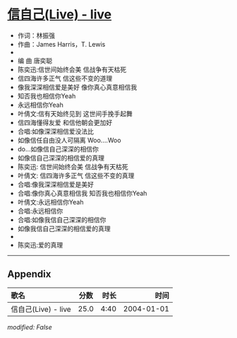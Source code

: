 # [信自己(Live) - live](https://music.163.com/song?id=66578)

* 作词：林振强
* 作曲：James Harris，T. Lewis
* 
* 编 曲   唐奕聪
* 陈奕迅:信世间始终会美  信战争有天枯死
* 信四海许多正气  信这些不变的道理
* 像我深深相信爱是美好  像你真心真意相信我
* 知否我也相信你Yeah
* 永远相信你Yeah
* 叶倩文:信有天始终见到  这世间手挽手起舞
* 信四海懂得友爱  和信他朝会更加好
* 合唱:如像深深相信爱没法比
* 如像信任自由没人可隔离  Woo....Woo
* do...如像信自己深深的相信你
* 如像信自己深深的相信爱的真理
* 陈奕迅: 信世间始终会美  信战争有天枯死
* 叶倩文: 信四海许多正气  信这些不变的真理
* 合唱:像我深深相信爱是美好
* 合唱:像你真心真意相信我  知否我也相信你Yeah
* 叶倩文:永远相信你Yeah
* 合唱:永远相信你
* 合唱:如像我信自己深深的相信你
* 如像我信自己深深的相信爱的真理
* 
* 陈奕迅:爱的真理


---

## Appendix

|歌名|分数|时长|时间|
|:---|:---:|---:|---:|
|信自己(Live) - live|25.0|4:40|2004-01-01

*modified: False*